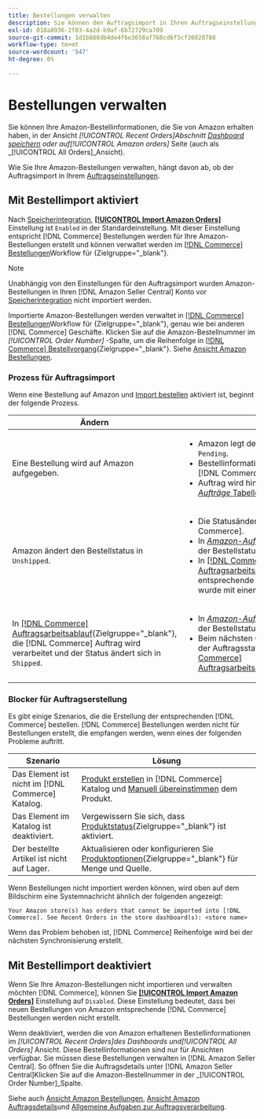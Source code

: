 ```yaml
---
title: Bestellungen verwalten
description: Sie können den Auftragsimport in Ihren Auftragseinstellungen aktivieren, um Ihre Amazon-Bestellungen von Ihrem Commerce-Administrator aus leichter zu verwalten.
exl-id: 018a8936-2f03-4a2d-b9af-6b72729ca709
source-git-commit: 1d1b888db4de4f6e3658af768cd6f5cf30828788
workflow-type: tm+mt
source-wordcount: '547'
ht-degree: 0%

---
```


# Bestellungen verwalten

Sie können Ihre Amazon-Bestellinformationen, die Sie von Amazon erhalten haben, in der Ansicht _[!UICONTROL Recent Orders]_Abschnitt [Dashboard speichern](./amazon-store-dashboard.md) oder auf_[!UICONTROL Amazon orders]_ Seite (auch als _[!UICONTROL All Orders]_Ansicht).

Wie Sie Ihre Amazon-Bestellungen verwalten, hängt davon ab, ob der Auftragsimport in Ihrem [Auftragseinstellungen](./order-settings.md#configure-order-settings).

## Mit Bestellimport aktiviert

Nach [Speicherintegration](./store-integration.md), [**[!UICONTROL Import Amazon Orders]**](./order-settings.md#configure-order-settings) Einstellung ist `Enabled` in der Standardeinstellung. Mit dieser Einstellung entspricht [!DNL Commerce] Bestellungen werden für Ihre Amazon-Bestellungen erstellt und können verwaltet werden im [[!DNL Commerce] Bestellungen](https://docs.magento.com/user-guide/sales/orders.html)Workflow für {Zielgruppe=&quot;_blank&quot;}.

>[!NOTE]
>
>Unabhängig von den Einstellungen für den Auftragsimport wurden Amazon-Bestellungen in Ihren [!DNL Amazon Seller Central] Konto vor [Speicherintegration](./store-integration.md) nicht importiert werden.

Importierte Amazon-Bestellungen werden verwaltet in [[!DNL Commerce] Bestellungen](https://docs.magento.com/user-guide/sales/orders.html)Workflow für {Zielgruppe=&quot;_blank&quot;}, genau wie bei anderen [!DNL Commerce] Geschäfte. Klicken Sie auf die Amazon-Bestellnummer im *[!UICONTROL Order Number]* -Spalte, um die Reihenfolge in [[!DNL Commerce] Bestellvorgang](https://docs.magento.com/user-guide/sales/order-processing.html#order-view-descriptions){Zielgruppe=&quot;_blank&quot;}. Siehe [Ansicht Amazon Bestellungen](./amazon-orders-all.md).

### Prozess für Auftragsimport

Wenn eine Bestellung auf Amazon und [Import bestellen](./order-settings.md) aktiviert ist, beginnt der folgende Prozess.

| Ändern | Aktionen |
|---|---|
| Eine Bestellung wird auf Amazon aufgegeben. | <ul><li>Amazon legt den Bestellstatus fest auf `Pending`.</li><li>Bestellinformationen werden gesendet an [!DNL Commerce].</li><li>Auftrag wird hinzugefügt zu [_Amazon-Aufträge_ Tabelle](./amazon-orders-all.md) mit `Pending` Status.</li></ul> |
| Amazon ändert den Bestellstatus in `Unshipped`. | <ul><li>Die Statusänderung wird gesendet an [!DNL Commerce].</li><li>In [_Amazon-Aufträge_ Tabelle](./amazon-orders-all.md), ändert sich der Bestellstatus in `Unshipped`.</li><li>In [[!DNL Commerce] Auftragsarbeitsablauf](https://docs.magento.com/user-guide/sales/orders.html){Zielgruppe=&quot;_blank&quot;}, entsprechende [!DNL Commerce] Auftrag wurde mit einem `Processing` Status.</li></ul> |
| In [[!DNL Commerce] Auftragsarbeitsablauf](https://docs.magento.com/user-guide/sales/orders.html){Zielgruppe=&quot;_blank&quot;}, die [!DNL Commerce] Auftrag wird verarbeitet und der Status ändert sich in `Shipped`. | <ul><li>In [_Amazon-Aufträge_ Tabelle](./amazon-orders-all.md), ändert sich der Bestellstatus in `Shipped`.</li><li>Beim nächsten Cron-Auftrag ändert sich der Auftragsstatus in `Complete` in [[!DNL Commerce] Auftragsarbeitsablauf](https://docs.magento.com/user-guide/sales/orders.html){Zielgruppe=&quot;_blank&quot;}.</li></ul> |

### Blocker für Auftragserstellung

Es gibt einige Szenarios, die die Erstellung der entsprechenden [!DNL Commerce] bestellen. [!DNL Commerce] Bestellungen werden nicht für Bestellungen erstellt, die empfangen werden, wenn eines der folgenden Probleme auftritt.

| Szenario | Lösung |
|---|---|
| Das Element ist nicht im [!DNL Commerce] Katalog. | [Produkt erstellen](./creating-assigning-catalog-products.md) in [!DNL Commerce] Katalog und [Manuell übereinstimmen](./creating-assigning-catalog-products.md) dem Produkt. |
| Das Element im Katalog ist deaktiviert. | Vergewissern Sie sich, dass [Produktstatus](https://docs.magento.com/user-guide/catalog/inventory-product-stock-options.html){Zielgruppe=&quot;_blank&quot;} ist aktiviert. |
| Der bestellte Artikel ist nicht auf Lager. | Aktualisieren oder konfigurieren Sie [Produktoptionen](https://docs.magento.com/user-guide/catalog/inventory-product-stock-options.html){Zielgruppe=&quot;_blank&quot;} für Menge und Quelle. |

Wenn Bestellungen nicht importiert werden können, wird oben auf dem Bildschirm eine Systemnachricht ähnlich der folgenden angezeigt:

`Your Amazon store(s) has orders that cannot be imported into [!DNL Commerce]. See Recent Orders in the store dashboard(s): <store name>`

Wenn das Problem behoben ist, [!DNL Commerce] Reihenfolge wird bei der nächsten Synchronisierung erstellt.

## Mit Bestellimport deaktiviert

Wenn Sie Ihre Amazon-Bestellungen nicht importieren und verwalten möchten [!DNL Commerce], können Sie [**[!UICONTROL Import Amazon Orders]**](./order-settings.md#configure-order-settings) Einstellung auf `Disabled`. Diese Einstellung bedeutet, dass bei neuen Bestellungen von Amazon entsprechende [!DNL Commerce] Bestellungen werden nicht erstellt.

Wenn deaktiviert, werden die von Amazon erhaltenen Bestellinformationen im _[!UICONTROL Recent Orders]_des Dashboards und_[!UICONTROL All Orders]_ Ansicht. Diese Bestellinformationen sind nur für Ansichten verfügbar. Sie müssen diese Bestellungen verwalten in [!DNL Amazon Seller Central]. So öffnen Sie die Auftragsdetails unter [!DNL Amazon Seller Central]Klicken Sie auf die Amazon-Bestellnummer in der _[!UICONTROL Order Number]_Spalte.

Siehe auch [Ansicht Amazon Bestellungen](./amazon-orders-all.md), [Ansicht Amazon Auftragsdetails](./amazon-order-details.md)und [Allgemeine Aufgaben zur Auftragsverarbeitung](./common-order-processing.md).
